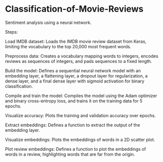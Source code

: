 # Classification-of-Movie-Reviews
Sentiment analysis using a neural network.

Steps:

Load IMDB dataset: Loads the IMDB movie review dataset from Keras, limiting the vocabulary to the top 20,000 most frequent words.

Preprocess data: Creates a vocabulary mapping words to integers, encodes reviews as sequences of integers, and pads sequences to a fixed length.

Build the model: Defines a sequential neural network model with an embedding layer, a flattening layer, a dropout layer for regularization, a dense layer, and a final dense layer with sigmoid activation for binary classification.

Compile and train the model: Compiles the model using the Adam optimizer and binary cross-entropy loss, and trains it on the training data for 5 epochs.

Visualize accuracy: Plots the training and validation accuracy over epochs.

Extract embeddings: Defines a function to extract the output of the embedding layer.

Visualize embeddings: Plots the embeddings of words in a 2D scatter plot.

Plot review embeddings: Defines a function to plot the embeddings of words in a review, highlighting words that are far from the origin.
